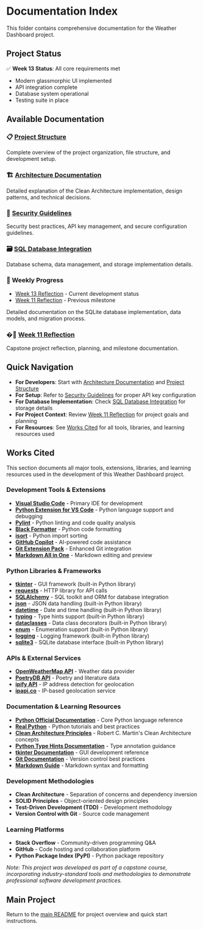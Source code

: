 # Documentation Index

This folder contains comprehensive documentation for the Weather Dashboard project.

## Project Status

✅ **Week 13 Status**: All core requirements met

- Modern glassmorphic UI implemented
- API integration complete
- Database system operational
- Testing suite in place

## Available Documentation

### 📋 [Project Structure](project_structure.md)

Complete overview of the project organization, file structure, and development setup.

### 🏗️ [Architecture Documentation](architecture.md)

Detailed explanation of the Clean Architecture implementation, design patterns, and technical decisions.

### 🔐 [Security Guidelines](security.md)

Security best practices, API key management, and secure configuration guidelines.

### 🗃️ [SQL Database Integration](SQL_DATABASE.md)

Database schema, data management, and storage implementation details.

### 📝 Weekly Progress

- [Week 13 Reflection](Week13_Reflection.md) - Current development status
- [Week 11 Reflection](Week11_Reflection.md) - Previous milestone

Detailed documentation on the SQLite database implementation, data models, and migration process.

### �📝 [Week 11 Reflection](Week11_Reflection.md)

Capstone project reflection, planning, and milestone documentation.

## Quick Navigation

- **For Developers**: Start with [Architecture Documentation](architecture.md) and [Project Structure](project_structure.md)
- **For Setup**: Refer to [Security Guidelines](security.md) for proper API key configuration
- **For Database Implementation**: Check [SQL Database Integration](SQL_DATABASE.md) for storage details
- **For Project Context**: Review [Week 11 Reflection](Week11_Reflection.md) for project goals and planning
- **For Resources**: See [Works Cited](#works-cited) for all tools, libraries, and learning resources used

## Works Cited

This section documents all major tools, extensions, libraries, and learning resources used in the development of this Weather Dashboard project.

### Development Tools & Extensions

- **[Visual Studio Code](https://code.visualstudio.com/)** - Primary IDE for development
- **[Python Extension for VS Code](https://marketplace.visualstudio.com/items?itemName=ms-python.python)** - Python language support and debugging
- **[Pylint](https://marketplace.visualstudio.com/items?itemName=ms-python.pylint)** - Python linting and code quality analysis
- **[Black Formatter](https://marketplace.visualstudio.com/items?itemName=ms-python.black-formatter)** - Python code formatting
- **[isort](https://marketplace.visualstudio.com/items?itemName=ms-python.isort)** - Python import sorting
- **[GitHub Copilot](https://marketplace.visualstudio.com/items?itemName=GitHub.copilot)** - AI-powered code assistance
- **[Git Extension Pack](https://marketplace.visualstudio.com/items?itemName=donjayamanne.git-extension-pack)** - Enhanced Git integration
- **[Markdown All in One](https://marketplace.visualstudio.com/items?itemName=yzhang.markdown-all-in-one)** - Markdown editing and preview

### Python Libraries & Frameworks

- **[tkinter](https://docs.python.org/3/library/tkinter.html)** - GUI framework (built-in Python library)
- **[requests](https://requests.readthedocs.io/)** - HTTP library for API calls
- **[SQLAlchemy](https://www.sqlalchemy.org/)** - SQL toolkit and ORM for database integration
- **[json](https://docs.python.org/3/library/json.html)** - JSON data handling (built-in Python library)
- **[datetime](https://docs.python.org/3/library/datetime.html)** - Date and time handling (built-in Python library)
- **[typing](https://docs.python.org/3/library/typing.html)** - Type hints support (built-in Python library)
- **[dataclasses](https://docs.python.org/3/library/dataclasses.html)** - Data class decorators (built-in Python library)
- **[enum](https://docs.python.org/3/library/enum.html)** - Enumeration support (built-in Python library)
- **[logging](https://docs.python.org/3/library/logging.html)** - Logging framework (built-in Python library)
- **[sqlite3](https://docs.python.org/3/library/sqlite3.html)** - SQLite database interface (built-in Python library)

### APIs & External Services

- **[OpenWeatherMap API](https://openweathermap.org/api)** - Weather data provider
- **[PoetryDB API](https://poetrydb.org/)** - Poetry and literature data
- **[ipify API](https://www.ipify.org/)** - IP address detection for geolocation
- **[ipapi.co](https://ipapi.co/)** - IP-based geolocation service

### Documentation & Learning Resources

- **[Python Official Documentation](https://docs.python.org/3/)** - Core Python language reference
- **[Real Python](https://realpython.com/)** - Python tutorials and best practices
- **[Clean Architecture Principles](https://blog.cleancoder.com/uncle-bob/2012/08/13/the-clean-architecture.html)** - Robert C. Martin's Clean Architecture concepts
- **[Python Type Hints Documentation](https://docs.python.org/3/library/typing.html)** - Type annotation guidance
- **[tkinter Documentation](https://docs.python.org/3/library/tkinter.html)** - GUI development reference
- **[Git Documentation](https://git-scm.com/doc)** - Version control best practices
- **[Markdown Guide](https://www.markdownguide.org/)** - Markdown syntax and formatting

### Development Methodologies

- **Clean Architecture** - Separation of concerns and dependency inversion
- **SOLID Principles** - Object-oriented design principles
- **Test-Driven Development (TDD)** - Development methodology
- **Version Control with Git** - Source code management

### Learning Platforms

- **Stack Overflow** - Community-driven programming Q&A
- **GitHub** - Code hosting and collaboration platform
- **Python Package Index (PyPI)** - Python package repository

*Note: This project was developed as part of a capstone course, incorporating industry-standard tools and methodologies to demonstrate professional software development practices.*

## Main Project

Return to the [main README](../README.md) for project overview and quick start instructions.
